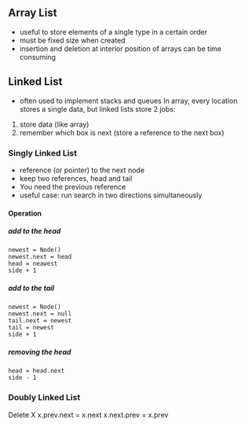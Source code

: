 ## Array List
- useful to store elements of a single type in a certain order
- must be fixed size when created
- insertion and deletion at interior position of arrays can be time consuming

## Linked List
- often used to implement stacks and queues
In array, every location stores a single data, but linked lists store 2 jobs:
1. store data (like array)
2. remember which box is next (store a reference to the next box)

### Singly Linked List
- reference (or pointer) to the next node
- keep two references, head and tail
- You need the previous reference
- useful case: run search in two directions simultaneously

#### Operation
##### add to the head
```
newest = Node()
newest.next = head
head = neawest
side + 1
```

##### add to the tail
```
newest = Node()
newest.next = null
tail.next = newest
tail = newest
side + 1
```

##### removing the head
```
head = head.next
side - 1
```

### Doubly Linked List

Delete X
x.prev.next = x.next
x.next.prev = x.prev

